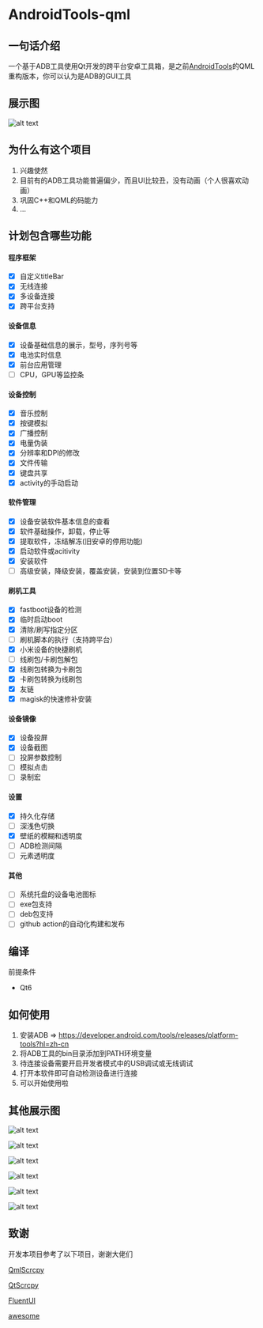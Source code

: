 # AndroidTools-qml

## 一句话介绍
一个基于ADB工具使用Qt开发的跨平台安卓工具箱，是之前[AndroidTools](https://github.com/mhduiy/AndroidTools)的QML重构版本，你可以认为是ADB的GUI工具

## 展示图

![alt text](doc/image0.png)

## 为什么有这个项目

1. 兴趣使然
2. 目前有的ADB工具功能普遍偏少，而且UI比较丑，没有动画（个人很喜欢动画）
3. 巩固C++和QML的码能力
4. ...

## 计划包含哪些功能

#### 程序框架

- [x] 自定义titleBar
- [x] 无线连接
- [x] 多设备连接
- [x] 跨平台支持

#### 设备信息
- [x] 设备基础信息的展示，型号，序列号等
- [x] 电池实时信息
- [x] 前台应用管理
- [ ] CPU，GPU等监控条

#### 设备控制

- [x] 音乐控制
- [x] 按键模拟
- [x] 广播控制
- [x] 电量伪装
- [x] 分辨率和DPI的修改
- [x] 文件传输
- [x] 键盘共享
- [x] activity的手动启动

#### 软件管理

- [x] 设备安装软件基本信息的查看
- [x] 软件基础操作，卸载，停止等
- [x] 提取软件，冻结解冻(旧安卓的停用功能)
- [x] 启动软件或acitivity
- [x] 安装软件
- [ ] 高级安装，降级安装，覆盖安装，安装到位置SD卡等

#### 刷机工具

- [x] fastboot设备的检测
- [x] 临时启动boot
- [x] 清除/刷写指定分区
- [ ] 刷机脚本的执行（支持跨平台）
- [x] 小米设备的快捷刷机
- [ ] 线刷包/卡刷包解包
- [x] 线刷包转换为卡刷包
- [x] 卡刷包转换为线刷包
- [x] 友链
- [x] magisk的快速修补安装

#### 设备镜像

- [x] 设备投屏
- [x] 设备截图
- [ ] 投屏参数控制
- [ ] 模拟点击
- [ ] 录制宏

#### 设置

- [x] 持久化存储
- [ ] 深浅色切换
- [x] 壁纸的模糊和透明度
- [ ] ADB检测间隔
- [ ] 元素透明度

#### 其他

- [ ] 系统托盘的设备电池图标
- [ ] exe包支持
- [ ] deb包支持
- [ ] github action的自动化构建和发布

## 编译

前提条件

- Qt6

## 如何使用

1. 安装ADB => https://developer.android.com/tools/releases/platform-tools?hl=zh-cn
2. 将ADB工具的bin目录添加到PATH环境变量
3. 待连接设备需要开启开发者模式中的USB调试或无线调试
4. 打开本软件即可自动检测设备进行连接
5. 可以开始使用啦

## 其他展示图

![alt text](doc/image.png)

![alt text](doc/image-1.png)

![alt text](doc/image-2.png)

![alt text](doc/image-3.png)

![alt text](doc/image-4.png)

![alt text](doc/image-5.png)

## 致谢

开发本项目参考了以下项目，谢谢大佬们

[QmlScrcpy](https://github.com/mahdi-cpp/QmlScrcpy)

[QtScrcpy](https://github.com/barry-ran/QtScrcpy)

[FluentUI](https://github.com/zhuzichu520/FluentUI)

[awesome](https://github.com/mzlogin/awesome-adb)
